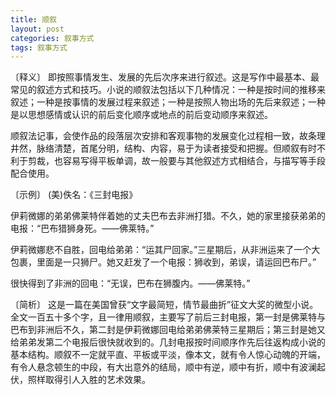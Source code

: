```yaml
---
title: 顺叙
layout: post
categories: 叙事方式
tags: 叙事方式
---
```


〔释义〕 即按照事情发生、发展的先后次序来进行叙述。这是写作中最基本、最常见的叙述方式和技巧。小说的顺叙法包括以下几种情况：一种是按时间的推移来叙述；一种是按事情的发展过程来叙述；一种是按照人物出场的先后来叙述；一种是以思想感情或认识的前后变化顺序或地点的前后变动顺序来叙述。

顺叙法记事，会使作品的段落层次安排和客观事物的发展变化过程相一致，故条理井然，脉络清楚，首尾分明，结构、内容，易于为读者接受和把握。但顺叙有时不利于剪裁，也容易写得平板单调，故一般要与其他叙述方式相结合，与描写等手段配合使用。

〔示例〕 (美)佚名：《三封电报》

伊莉微娜的弟弟佛莱特伴着她的丈夫巴布去非洲打猎。不久，她的家里接获弟弟的电报：“巴布猎狮身死。——佛莱特。”

伊莉微娜悲不自胜，回电给弟弟：“运其尸回家。”三星期后，从非洲运来了一个大包裹，里面是一只狮尸。她又赶发了一个电报：狮收到，弟误，请运回巴布尸。”

很快得到了非洲的回电：“无误，巴布在狮腹内。——佛莱特。”

〔简析〕 这是一篇在美国曾获“文字最简短，情节最曲折”征文大奖的微型小说。全文一百五十多个字，且一律用顺叙，主要写了前后三封电报，第一封是佛莱特与巴布到非洲后不久，第二封是伊莉微娜回电给弟弟佛莱特三星期后；第三封是她又给弟弟发第二个电报后很快就收到的。几封电报按时间顺序作先后往返构成小说的基本结构。顺叙不一定就平直、平板或平淡，像本文，就有令人惊心动魄的开端，有令人悬念顿生的中段，有大出意外的结局，顺中有逆，顺中有折，顺中有波澜起伏，照样取得引人入胜的艺术效果。 